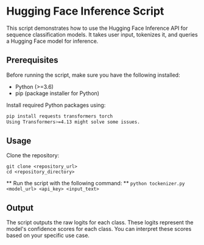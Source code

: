 # Hugging Face Inference Script

This script demonstrates how to use the Hugging Face Inference API for sequence classification models. It takes user input, tokenizes it, and queries a Hugging Face model for inference.

## Prerequisites

Before running the script, make sure you have the following installed:

- Python (>=3.6)
- pip (package installer for Python)

Install required Python packages using:

```bash
pip install requests transformers torch
Using Transformers>=4.13 might solve some issues.
```

## Usage
Clone the repository:

```
git clone <repository_url>
cd <repository_directory>
```

** Run the script with the following command: **
```python tockenizer.py <model_url> <api_key> <input_text>```

## Output
The script outputs the raw logits for each class. These logits represent the model's confidence scores for each class. You can interpret these scores based on your specific use case.
